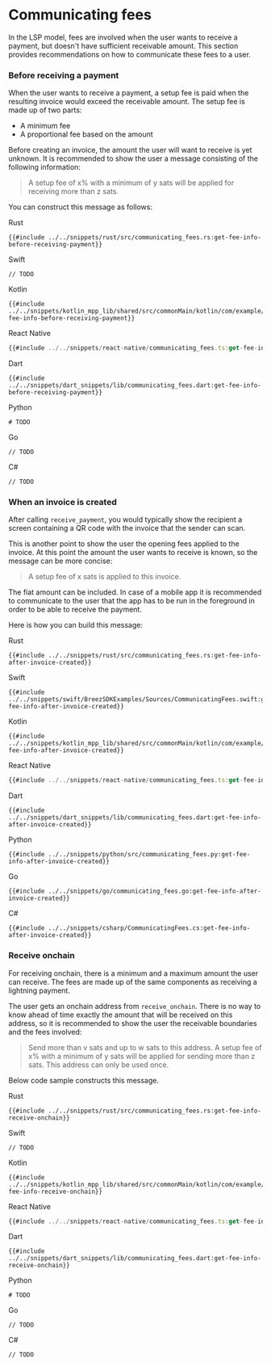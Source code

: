 # Communicating fees

In the LSP model, fees are involved when the user wants to receive a payment, but doesn't have sufficient receivable amount. This section provides recommendations on how to communicate these fees to a user.

### Before receiving a payment
When the user wants to receive a payment, a setup fee is paid when the resulting invoice would exceed the receivable amount.
The setup fee is made up of two parts:
- A minimum fee
- A proportional fee based on the amount

Before creating an invoice, the amount the user will want to receive is yet unknown. It is recommended to show the user a message consisting of the following information:

> A setup fee of x% with a minimum of y sats will be applied for receiving more than z sats.

You can construct this message as follows:

<custom-tabs category="lang">
<div slot="title">Rust</div>
<section>

```rust,ignore
{{#include ../../snippets/rust/src/communicating_fees.rs:get-fee-info-before-receiving-payment}}
```
</section>

<div slot="title">Swift</div>
<section>

```swift,ignore
// TODO
```
</section>

<div slot="title">Kotlin</div>
<section>

```kotlin,ignore
{{#include ../../snippets/kotlin_mpp_lib/shared/src/commonMain/kotlin/com/example/kotlinmpplib/CommunicatingFees.kt:get-fee-info-before-receiving-payment}}
```
</section>

<div slot="title">React Native</div>
<section>

```typescript
{{#include ../../snippets/react-native/communicating_fees.ts:get-fee-info-before-receiving-payment}}
```
</section>

<div slot="title">Dart</div>
<section>

```dart,ignore
{{#include ../../snippets/dart_snippets/lib/communicating_fees.dart:get-fee-info-before-receiving-payment}}
```
</section>

<div slot="title">Python</div>
<section>

```python,ignore
# TODO
```
</section>

<div slot="title">Go</div>
<section>

```go,ignore
// TODO
```
</section>

<div slot="title">C#</div>
<section>

```cs,ignore
// TODO
```
</section>
</custom-tabs>

### When an invoice is created
After calling `receive_payment`, you would typically show the recipient a screen containing a QR code with the invoice that the sender can scan.

This is another point to show the user the opening fees applied to the invoice. At this point the amount the user wants to receive is known, so the message can be more concise:

> A setup fee of x sats is applied to this invoice.

The fiat amount can be included. In case of a mobile app it is recommended to communicate to the user that the app has to be run in the foreground in order to be able to receive the payment.

Here is how you can build this message:

<custom-tabs category="lang">
<div slot="title">Rust</div>
<section>

```rust,ignore
{{#include ../../snippets/rust/src/communicating_fees.rs:get-fee-info-after-invoice-created}}
```
</section>

<div slot="title">Swift</div>
<section>

```swift,ignore
{{#include ../../snippets/swift/BreezSDKExamples/Sources/CommunicatingFees.swift:get-fee-info-after-invoice-created}}
```
</section>

<div slot="title">Kotlin</div>
<section>

```kotlin,ignore
{{#include ../../snippets/kotlin_mpp_lib/shared/src/commonMain/kotlin/com/example/kotlinmpplib/CommunicatingFees.kt:get-fee-info-after-invoice-created}}
```
</section>

<div slot="title">React Native</div>
<section>

```typescript
{{#include ../../snippets/react-native/communicating_fees.ts:get-fee-info-after-invoice-created}}
```
</section>

<div slot="title">Dart</div>
<section>

```dart,ignore
{{#include ../../snippets/dart_snippets/lib/communicating_fees.dart:get-fee-info-after-invoice-created}}
```
</section>

<div slot="title">Python</div>
<section>

```python,ignore
{{#include ../../snippets/python/src/communicating_fees.py:get-fee-info-after-invoice-created}}
```
</section>

<div slot="title">Go</div>
<section>

```go,ignore
{{#include ../../snippets/go/communicating_fees.go:get-fee-info-after-invoice-created}}
```
</section>

<div slot="title">C#</div>
<section>

```cs,ignore
{{#include ../../snippets/csharp/CommunicatingFees.cs:get-fee-info-after-invoice-created}}
```
</section>
</custom-tabs>


### Receive onchain
For receiving onchain, there is a minimum and a maximum amount the user can receive. The fees are made up of the same components as receiving a lightning payment.

The user gets an onchain address from `receive_onchain`. There is no way to know ahead of time exactly the amount that will be received on this address, so it is recommended to show the user the receivable boundaries and the fees involved:

> Send more than v sats and up to w sats to this address. A setup fee of x% with a minimum of y sats will be applied for sending more than z sats. This address can only be used once.

Below code sample constructs this message.

<custom-tabs category="lang">
<div slot="title">Rust</div>
<section>

```rust,ignore
{{#include ../../snippets/rust/src/communicating_fees.rs:get-fee-info-receive-onchain}}
```
</section>

<div slot="title">Swift</div>
<section>

```swift,ignore
// TODO
```
</section>

<div slot="title">Kotlin</div>
<section>

```kotlin,ignore
{{#include ../../snippets/kotlin_mpp_lib/shared/src/commonMain/kotlin/com/example/kotlinmpplib/CommunicatingFees.kt:get-fee-info-receive-onchain}}
```
</section>

<div slot="title">React Native</div>
<section>

```typescript
{{#include ../../snippets/react-native/communicating_fees.ts:get-fee-info-receive-onchain}}
```
</section>

<div slot="title">Dart</div>
<section>

```dart,ignore
{{#include ../../snippets/dart_snippets/lib/communicating_fees.dart:get-fee-info-receive-onchain}}
```
</section>

<div slot="title">Python</div>
<section>

```python,ignore
# TODO
```
</section>

<div slot="title">Go</div>
<section>

```go,ignore
// TODO
```
</section>

<div slot="title">C#</div>
<section>

```cs,ignore
// TODO
```
</section>
</custom-tabs>